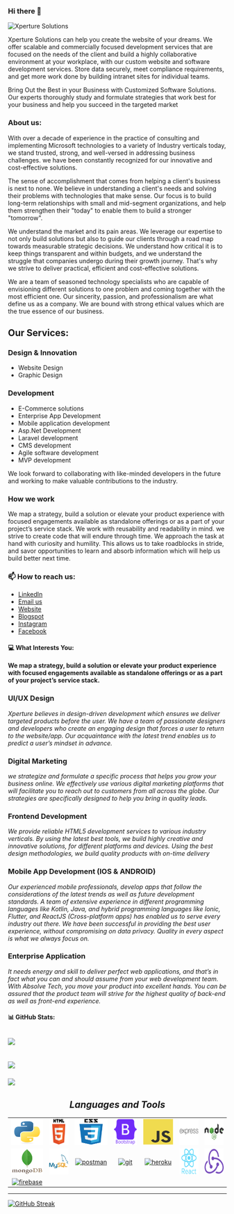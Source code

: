 ### Hi there 👋 

![Xperture Solutions](https://capsule-render.vercel.app/api?type=soft&color=auto&height=400&section=header&text=Build%20and%20Deploy&fontSize=90&animation=fadeIn&desc=@XpertureSolutions)

Xperture Solutions can help you create the website of your dreams. We offer scalable and commercially focused development services that are focused on the needs of the client and build a highly collaborative environment at your workplace, with our custom website and software development services. Store data securely, meet compliance requirements, and get more work done by building intranet sites for individual teams. 

Bring Out the Best in your Business with Customized Software Solutions. Our experts thoroughly study and formulate strategies that work best for your business and help you succeed in the targeted market
 
### About us:

With over a decade of experience in the practice of consulting and implementing Microsoft technologies to a variety of Industry verticals today, we stand trusted, strong, and well-versed in addressing business challenges. we have been constantly recognized for our innovative and cost-effective solutions.

The sense of accomplishment that comes from helping a client's business is next to none. We believe in understanding a client's needs and solving their problems with technologies that make sense. Our focus is to build long-term relationships with small and mid-segment organizations, and help them strengthen their "today"​ to enable them to build a stronger "tomorrow".

We understand the market and its pain areas. We leverage our expertise to not only build solutions but also to guide our clients through a road map towards measurable strategic decisions. We understand how critical it is to keep things transparent and within budgets, and we understand the struggle that companies undergo during their growth journey. That's why we strive to deliver practical, efficient and cost-effective solutions.

We are a team of seasoned technology specialists who are capable of envisioning different solutions to one problem and coming together with the most efficient one. Our sincerity, passion, and professionalism are what define us as a company. We are bound with strong ethical values which are the true essence of our business.

## Our Services:

### Design & Innovation
- Website Design
- Graphic Design
### Development
- E-Commerce solutions
- Enterprise App Development
- Mobile application development
- Asp.Net Development
- Laravel development
- CMS development
- Agile software development
- MVP development

We look forward to collaborating with like-minded developers in the future and working to make valuable contributions to the industry.

### How we work 
We map a strategy, build a solution or elevate your product experience with focused engagements available as standalone offerings or as a part of your project’s service stack. We work with reusability and readability in mind. we strive to create code that will endure through time. We approach the task at hand with curiosity and humility. This allows us to take roadblocks in stride, and savor opportunities to learn and absorb information which will help us build better next time.

 ### 📫 How to reach us: 
- [LinkedIn](https://www.linkedin.com/company/xperture-solutions/)
- [Email us](mailto:xpertureinc@gmail.com)
- [Website](https://XpertureSolutions.github.io)
- [Blogspot](https://xpertureinc.blogspot.com/)
- [Instagram](https://www.instagram.com/xperturesolutions/)
- [Facebook](https://facebook.com/xperturesolutions/)

#### 💻 What Interests You:
**We map a strategy, build a solution or elevate your product experience with focused engagements available as standalone offerings or as a part of your project’s service stack.**
### UI/UX Design
*Xperture believes in design-driven development which ensures we deliver targeted products before the user. We have a team of passionate designers and developers who create an engaging design that forces a user to return to the website/app. Our acquaintance with the latest trend enables us to predict a user’s mindset in advance.*
### Digital Marketing
*we strategize and formulate a specific process that helps you grow your business online. We effectively use various digital marketing platforms that will facilitate you to reach out to customers from all across the globe. Our strategies are specifically designed to help you bring in quality leads.*
### Frontend Development
*We provide reliable HTML5 development services to various industry verticals. By using the latest best tools, we build highly creative and innovative solutions, for different platforms and devices. Using the best design methodologies, we build quality products with on-time delivery*
### Mobile App Development (IOS & ANDROID)
*Our experienced mobile professionals, develop apps that follow the considerations of the latest trends as well as future development standards. A team of extensive experience in different programming languages like Kotlin, Java, and hybrid programming languages like Ionic, Flutter, and ReactJS (Cross-platform apps) has enabled us to serve every industry out there. We have been successful in providing the best user experience, without compromising on data privacy. Quality in every aspect is what we always focus on.*
### Enterprise Application
*It needs energy and skill to deliver perfect web applications, and that’s in fact what you can and should assume from your web development team. With Absolve Tech, you move your product into excellent hands. You can be assured that the product team will strive for the highest quality of back-end as well as front-end experience.*

#### 📊 GitHub Stats:
![](https://github-readme-stats.vercel.app/api/top-langs/?username=XpertureSolutions&theme=dark&hide_border=false&include_all_commits=true&count_private=true&layout=compact)
---
![](https://github-readme-stats.vercel.app/api?username=XpertureSolutions&show_icons=true&theme=radical)
---
[![](https://visitcount.itsvg.in/api?id=XpertureSolutions&icon=0&color=0)](https://visitcount.itsvg.in)


<h2 align='center'><i>Languages and Tools</i></h2>
<table width="100" align='center'>
<tr>
    <td align='center'>
    <a href="https://www.python.org" target="_blank"> <img src="https://raw.githubusercontent.com/devicons/devicon/master/icons/python/python-original.svg" alt="python" width="100" height="60"/> </a>
    </td>
    <td align='center'>
    <a href="https://www.w3schools.com/html/default.asp" target="_blank"> <img src="https://raw.githubusercontent.com/devicons/devicon/master/icons/html5/html5-original-wordmark.svg" alt="html5" width="100" height="60"/> </a>
    </td>
    <td align='center'>
    <a href="https://developer.mozilla.org/en-US/docs/Web/CSS" target="_blank"> <img src="https://raw.githubusercontent.com/devicons/devicon/master/icons/css3/css3-original-wordmark.svg" alt="css3" width="100" height="60"/> </a>
    </td>
     <td align='center'>
    <a href="https://getbootstrap.com" target="_blank"> <img src="https://raw.githubusercontent.com/devicons/devicon/master/icons/bootstrap/bootstrap-plain-wordmark.svg" alt="bootstrap" width="100" height="60"/> </a>
    </td>
    <td align='center'>
    <a href="https://developer.mozilla.org/en-US/docs/Web/JavaScript" target="_blank"> <img src="https://raw.githubusercontent.com/devicons/devicon/master/icons/javascript/javascript-original.svg" alt="javascript" width="100" height="60"/> </a>
    <td align='center'>
    <a href="https://expressjs.com" target="_blank"> <img src="https://raw.githubusercontent.com/devicons/devicon/master/icons/express/express-original-wordmark.svg" alt="express" width="100" height="60"/> </a>
    </td>
    <td align='center'>
        <a href="https://nodejs.org" target="_blank"> <img src="https://raw.githubusercontent.com/devicons/devicon/master/icons/nodejs/nodejs-original-wordmark.svg" alt="nodejs" width="100" height="60"/> </a>
    </td>
    </td>
</tr>
<tr>
     <td align='center'>
        <a href="https://www.mongodb.com/" target="_blank"> <img src="https://raw.githubusercontent.com/devicons/devicon/master/icons/mongodb/mongodb-original-wordmark.svg" alt="mongodb" width="100" height="60"/> </a>
    </td>
    <td align='center'>
        <a href="https://www.mysql.com/" target="_blank"> <img src="https://raw.githubusercontent.com/devicons/devicon/master/icons/mysql/mysql-original-wordmark.svg" alt="mysql" width="100" height="60"/> </a>
    </td>
    <td align='center'>
        <a href="https://postman.com" target="_blank"> <img src="https://www.vectorlogo.zone/logos/getpostman/getpostman-icon.svg" alt="postman" width="60" height="50"/> </a>
    <td align='center'>
        <a href="https://git-scm.com/" target="_blank"> <img src="https://www.vectorlogo.zone/logos/git-scm/git-scm-icon.svg" alt="git" width="100" height="60"/> </a>
    </td>
  <td align='center'>
        <a href="https://heroku.com" target="_blank"> <img src="https://www.vectorlogo.zone/logos/heroku/heroku-icon.svg" alt="heroku" width="100" height="60"/> </a>
    </td>
    <td align='center'>
        <a href="https://reactjs.org/" target="_blank"> <img src="https://raw.githubusercontent.com/devicons/devicon/master/icons/react/react-original-wordmark.svg" alt="react" width="100" height="60"/> </a>
    </td>
   <td align='center'>
        <a href="https://redux.js.org" target="_blank"> <img src="https://raw.githubusercontent.com/devicons/devicon/master/icons/redux/redux-original.svg" alt="redux" width="100" height="60"/> </a>
    </td>  
</tr>
 <tr>
    <td align='center'>
        <a href="https://firebase.google.com/" target="_blank"> <img src="https://www.vectorlogo.zone/logos/firebase/firebase-icon.svg" alt="firebase" width="100" height="60"/> </a>
    </td>
</tr>
</table> 
<hr> 

<!-- <p><img align="center" src="https://github-readme-streak-stats.herokuapp.com/?user=xperture&" alt="xperture" /></p> -->
[![GitHub Streak](https://github-readme-streak-stats.herokuapp.com?user=XpertureSolutions&theme=gotham)](https://git.io/streak-stats)

